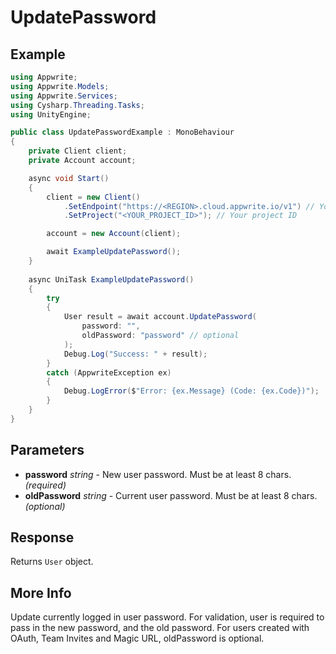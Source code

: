 # UpdatePassword

## Example

```csharp
using Appwrite;
using Appwrite.Models;
using Appwrite.Services;
using Cysharp.Threading.Tasks;
using UnityEngine;

public class UpdatePasswordExample : MonoBehaviour
{
    private Client client;
    private Account account;

    async void Start()
    {
        client = new Client()
            .SetEndpoint("https://<REGION>.cloud.appwrite.io/v1") // Your API Endpoint
            .SetProject("<YOUR_PROJECT_ID>"); // Your project ID

        account = new Account(client);

        await ExampleUpdatePassword();
    }
    
    async UniTask ExampleUpdatePassword()
    {
        try
        {
            User result = await account.UpdatePassword(
                password: "",
                oldPassword: "password" // optional
            );
            Debug.Log("Success: " + result);
        }
        catch (AppwriteException ex)
        {
            Debug.LogError($"Error: {ex.Message} (Code: {ex.Code})");
        }
    }
}
```

## Parameters

- **password** *string* - New user password. Must be at least 8 chars. *(required)* 
- **oldPassword** *string* - Current user password. Must be at least 8 chars. *(optional)*

## Response

Returns `User` object.
## More Info

Update currently logged in user password. For validation, user is required to pass in the new password, and the old password. For users created with OAuth, Team Invites and Magic URL, oldPassword is optional.
